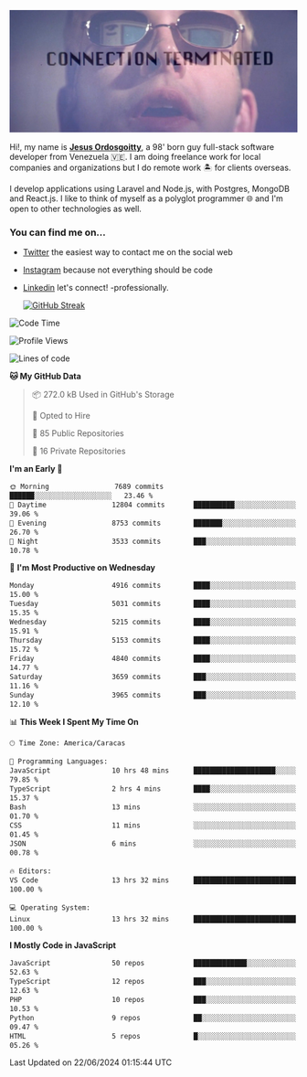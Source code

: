 ![hackers movie reference](./disconnected.jpg)

Hi!, my name is [**Jesus Ordosgoitty**](https://jodaz.dev), a 98' born guy full-stack software developer from Venezuela 🇻🇪. I am doing freelance work for local companies and organizations but I do remote work 🏝️ for clients overseas. 

I develop applications using Laravel and Node.js, with Postgres, MongoDB and React.js. I like to think of myself as a polyglot programmer 🌐 and I'm open to other technologies as well.

### You can find me on...

- [Twitter](https://twitter.com/jodaz_) the easiest way to contact me on the social web
- [Instagram](https://instagram.com/jodaz_) because not everything should be code
- [Linkedin](https://linkedin.com/in/jodaz) let's connect! -professionally.


    [![GitHub Streak](https://streak-stats.demolab.com?user=jodaz&theme=tokyonight)](https://git.io/streak-stats)

<!--START_SECTION:waka-->
![Code Time](http://img.shields.io/badge/Code%20Time-6%2C484%20hrs%2031%20mins-blue)

![Profile Views](http://img.shields.io/badge/Profile%20Views-4-blue)

![Lines of code](https://img.shields.io/badge/From%20Hello%20World%20I%27ve%20Written-83.5%20million%20lines%20of%20code-blue)

**🐱 My GitHub Data** 

> 📦 272.0 kB Used in GitHub's Storage 
 > 
> 💼 Opted to Hire
 > 
> 📜 85 Public Repositories 
 > 
> 🔑 16 Private Repositories 
 > 
**I'm an Early 🐤** 

```text
🌞 Morning                7689 commits        ██████░░░░░░░░░░░░░░░░░░░   23.46 % 
🌆 Daytime                12804 commits       ██████████░░░░░░░░░░░░░░░   39.06 % 
🌃 Evening                8753 commits        ███████░░░░░░░░░░░░░░░░░░   26.70 % 
🌙 Night                  3533 commits        ███░░░░░░░░░░░░░░░░░░░░░░   10.78 % 
```
📅 **I'm Most Productive on Wednesday** 

```text
Monday                   4916 commits        ████░░░░░░░░░░░░░░░░░░░░░   15.00 % 
Tuesday                  5031 commits        ████░░░░░░░░░░░░░░░░░░░░░   15.35 % 
Wednesday                5215 commits        ████░░░░░░░░░░░░░░░░░░░░░   15.91 % 
Thursday                 5153 commits        ████░░░░░░░░░░░░░░░░░░░░░   15.72 % 
Friday                   4840 commits        ████░░░░░░░░░░░░░░░░░░░░░   14.77 % 
Saturday                 3659 commits        ███░░░░░░░░░░░░░░░░░░░░░░   11.16 % 
Sunday                   3965 commits        ███░░░░░░░░░░░░░░░░░░░░░░   12.10 % 
```


📊 **This Week I Spent My Time On** 

```text
🕑︎ Time Zone: America/Caracas

💬 Programming Languages: 
JavaScript               10 hrs 48 mins      ████████████████████░░░░░   79.85 % 
TypeScript               2 hrs 4 mins        ████░░░░░░░░░░░░░░░░░░░░░   15.37 % 
Bash                     13 mins             ░░░░░░░░░░░░░░░░░░░░░░░░░   01.70 % 
CSS                      11 mins             ░░░░░░░░░░░░░░░░░░░░░░░░░   01.45 % 
JSON                     6 mins              ░░░░░░░░░░░░░░░░░░░░░░░░░   00.78 % 

🔥 Editors: 
VS Code                  13 hrs 32 mins      █████████████████████████   100.00 % 

💻 Operating System: 
Linux                    13 hrs 32 mins      █████████████████████████   100.00 % 
```

**I Mostly Code in JavaScript** 

```text
JavaScript               50 repos            █████████████░░░░░░░░░░░░   52.63 % 
TypeScript               12 repos            ███░░░░░░░░░░░░░░░░░░░░░░   12.63 % 
PHP                      10 repos            ███░░░░░░░░░░░░░░░░░░░░░░   10.53 % 
Python                   9 repos             ██░░░░░░░░░░░░░░░░░░░░░░░   09.47 % 
HTML                     5 repos             █░░░░░░░░░░░░░░░░░░░░░░░░   05.26 % 
```




 Last Updated on 22/06/2024 01:15:44 UTC
<!--END_SECTION:waka-->
